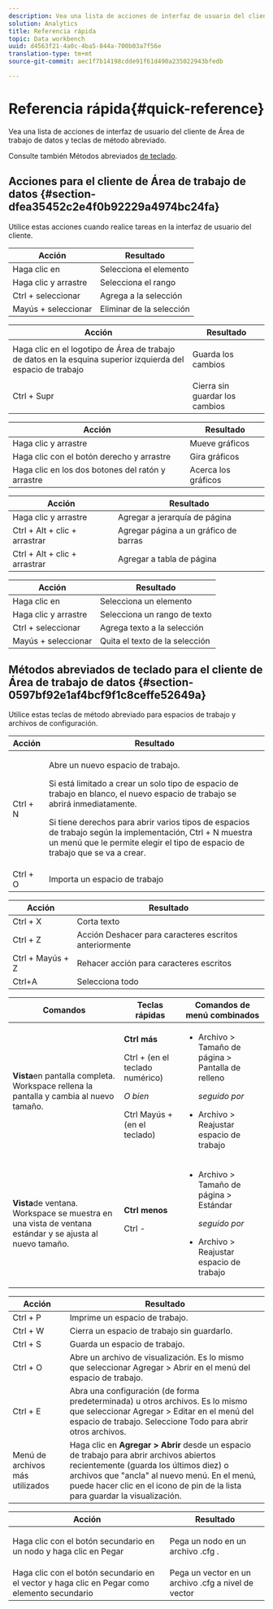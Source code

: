 ```yaml
---
description: Vea una lista de acciones de interfaz de usuario del cliente de Área de trabajo de datos y teclas de método abreviado.
solution: Analytics
title: Referencia rápida
topic: Data workbench
uuid: d4563f21-4a0c-4ba5-844a-700b03a7f56e
translation-type: tm+mt
source-git-commit: aec1f7b14198cdde91f61d490a235022943bfedb

---
```



# Referencia rápida{#quick-reference}

Vea una lista de acciones de interfaz de usuario del cliente de Área de trabajo de datos y teclas de método abreviado.

Consulte también Métodos abreviados [de teclado](../../../home/c-get-started/c-vis/c-qk-ref.md#section-0597bf92e1af4bcf9f1c8ceffe52649a).

## Acciones para el cliente de Área de trabajo de datos {#section-dfea35452c2e4f0b92229a4974bc24fa}

Utilice estas acciones cuando realice tareas en la interfaz de usuario del cliente.

| Acción | Resultado  |
|---|---|
| Haga clic en | Selecciona el elemento |
| Haga clic y arrastre | Selecciona el rango |
| Ctrl + seleccionar | Agrega a la selección |
| Mayús + seleccionar | Eliminar de la selección |

<table id="table_468868B713E94F08BFF8F5C468F5100B"> 
 <thead> 
  <tr> 
   <th colname="col1" class="entry"> Acción </th> 
   <th colname="col2" class="entry"> Resultado  </th> 
  </tr> 
 </thead>
 <tbody> 
  <tr> 
   <td colname="col1"> Haga clic en el logotipo de Área de trabajo de datos en la esquina superior izquierda del espacio de trabajo </td> 
   <td colname="col2"> <p>Guarda los cambios </p> </td> 
  </tr> 
  <tr> 
   <td colname="col1"> Ctrl + Supr </td> 
   <td colname="col2"> Cierra sin guardar los cambios </td> 
  </tr> 
 </tbody> 
</table>

| Acción | Resultado  |
|---|---|
| Haga clic y arrastre | Mueve gráficos |
| Haga clic con el botón derecho y arrastre | Gira gráficos |
| Haga clic en los dos botones del ratón y arrastre | Acerca los gráficos |

| Acción | Resultado  |
|---|---|
| Haga clic y arrastre | Agregar a jerarquía de página |
| Ctrl + Alt + clic + arrastrar | Agregar página a un gráfico de barras |
| Ctrl + Alt + clic + arrastrar | Agregar a tabla de página |

| Acción | Resultado  |
|---|---|
| Haga clic en | Selecciona un elemento |
| Haga clic y arrastre | Selecciona un rango de texto |
| Ctrl + seleccionar | Agrega texto a la selección |
| Mayús + seleccionar | Quita el texto de la selección |

## Métodos abreviados de teclado para el cliente de Área de trabajo de datos {#section-0597bf92e1af4bcf9f1c8ceffe52649a}

Utilice estas teclas de método abreviado para espacios de trabajo y archivos de configuración.

<table id="table_169AD5F75C92449FACEAC64660B4B50D"> 
 <thead> 
  <tr> 
   <th colname="col1" class="entry"> Acción </th> 
   <th colname="col2" class="entry"> Resultado  </th> 
  </tr>
 </thead>
 <tbody> 
  <tr> 
   <td colname="col1"> Ctrl + N </td> 
   <td colname="col2"> <p>Abre un nuevo espacio de trabajo. </p> <p>Si está limitado a crear un solo tipo de espacio de trabajo en blanco, el nuevo espacio de trabajo se abrirá inmediatamente. </p> <p>Si tiene derechos para abrir varios tipos de espacios de trabajo según la implementación, Ctrl + N muestra un menú que le permite elegir el tipo de espacio de trabajo que se va a crear. </p> </td> 
  </tr> 
  <tr> 
   <td colname="col1"> Ctrl + O </td> 
   <td colname="col2"> Importa un espacio de trabajo </td> 
  </tr> 
 </tbody> 
</table>

| Acción | Resultado  |
|---|---|
| Ctrl + X | Corta texto |
| Ctrl + Z | Acción Deshacer para caracteres escritos anteriormente |
| Ctrl + Mayús + Z | Rehacer acción para caracteres escritos |
| Ctrl+A | Selecciona todo |

<table id="table_A01C514C99F043338D183A6839E03DEA"> 
 <thead> 
  <tr> 
   <th colname="col1" class="entry"> Comandos </th> 
   <th colname="col2" class="entry"> Teclas rápidas </th> 
   <th colname="col3" class="entry"> Comandos de menú combinados </th> 
  </tr>
 </thead>
 <tbody> 
  <tr> 
   <td colname="col1"><b>Vista</b>en pantalla completa. Workspace rellena la pantalla y cambia al nuevo tamaño. </td> 
   <td colname="col2"><b>Ctrl más</b> <p>Ctrl + (en el teclado numérico) </p> <p><i>O bien</i> </p> <p>Ctrl Mayús + (en el teclado) </p> </td> 
   <td colname="col3"> 
    <ul id="ul_C7C731B894D946D9916F50806F015857"> 
     <li id="li_452B4C119B1A40038A408CFFC53653A9">Archivo &gt; Tamaño de página &gt; Pantalla de relleno <p><i>seguido por</i> </p> </li> 
     <li id="li_DE9B8B31B9F24A6AA68A1D0DB886B501">Archivo &gt; Reajustar espacio de trabajo </li> 
    </ul> </td> 
  </tr> 
  <tr> 
   <td colname="col1"><b>Vista</b>de ventana. Workspace se muestra en una vista de ventana estándar y se ajusta al nuevo tamaño. </td> 
   <td colname="col2"><b>Ctrl menos</b> <p>Ctrl - </p> </td> 
   <td colname="col3"> 
    <ul id="ul_3474B9EFD69343C09BC84E485D896C28"> 
     <li id="li_820BAED76FF24A5785E6D89C5C692DD5">Archivo &gt; Tamaño de página &gt; Estándar <p><i>seguido por</i> </p> </li> 
     <li id="li_337789F282CE4C2C990C67B115782454">Archivo &gt; Reajustar espacio de trabajo </li> 
    </ul> </td> 
  </tr> 
 </tbody> 
</table>

| Acción | Resultado  |
|---|---|
| Ctrl + P | Imprime un espacio de trabajo. |
| Ctrl + W | Cierra un espacio de trabajo sin guardarlo. |
| Ctrl + S | Guarda un espacio de trabajo. |
| Ctrl + O | Abre un archivo de visualización. Es lo mismo que seleccionar Agregar > Abrir en el menú del espacio de trabajo. |
| Ctrl + E | Abra una configuración (de forma predeterminada) u otros archivos. Es lo mismo que seleccionar Agregar > Editar en el menú del espacio de trabajo. Seleccione Todo para abrir otros archivos. |
| Menú de archivos más utilizados | Haga clic en **Agregar > Abrir** desde un espacio de trabajo para abrir archivos abiertos recientemente (guarda los últimos diez) o archivos que &quot;ancla&quot; al nuevo menú. En el menú, puede hacer clic en el icono de pin de la lista para guardar la visualización. |

<table id="table_99414A5999F94A2EAB2BBBA27EE487F5"> 
 <thead> 
  <tr> 
   <th colname="col1" class="entry"> Acción </th> 
   <th colname="col2" class="entry"> Resultado  </th> 
  </tr>
 </thead>
 <tbody> 
  <tr> 
   <td colname="col1"> <p>Haga clic con el botón secundario en un nodo y haga clic en <span class="uicontrol"> Pegar</span> </p> </td> 
   <td colname="col2"> <p>Pega un nodo en un archivo <span class="filepath"> .cfg</span> . </p> </td> 
  </tr> 
  <tr> 
   <td colname="col1">Haga clic con el botón secundario en el vector y haga clic en <span class="uicontrol"> Pegar como elemento secundario</span> </td> 
   <td colname="col2">Pega un vector en un archivo <span class="filepath"> .cfg</span> a nivel de vector </td> 
  </tr> 
 </tbody> 
</table>

